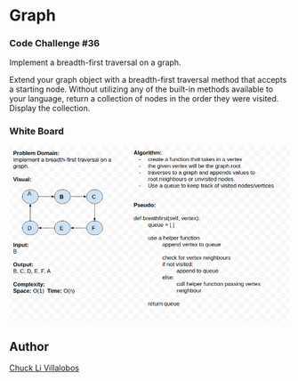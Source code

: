 # Graph

### Code Challenge #36
Implement a breadth-first traversal on a graph.

Extend your graph object with a breadth-first traversal method that accepts a starting node. Without utilizing any of the built-in methods available to your language, return a collection of nodes in the order they were visited. Display the collection.

### White Board 

![](../../challenges/assets/breathfirst_graph.png)



## Author

[Chuck Li Villalobos](https://github.com/ticochuck)
